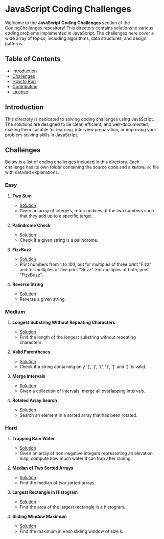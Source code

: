 # JavaScript Coding Challenges

Welcome to the **JavaScript Coding Challenges** section of the CodingChallenges repository! This directory contains solutions to various coding problems implemented in JavaScript. The challenges here cover a wide array of topics, including algorithms, data structures, and design patterns.

## Table of Contents

- [Introduction](#introduction)
- [Challenges](#challenges)
- [How to Run](#how-to-run)
- [Contributing](#contributing)
- [License](#license)

## Introduction

This directory is dedicated to solving coding challenges using JavaScript. The solutions are designed to be clear, efficient, and well-documented, making them suitable for learning, interview preparation, or improving your problem-solving skills in JavaScript.

## Challenges

Below is a list of coding challenges included in this directory. Each challenge has its own folder containing the source code and a `README.md` file with detailed explanations.

### Easy

1. **Two Sum**
   - [Solution](TwoSum/)
   - Given an array of integers, return indices of the two numbers such that they add up to a specific target.

2. **Palindrome Check**
   - [Solution](PalindromeCheck/)
   - Check if a given string is a palindrome.

3. **FizzBuzz**
   - [Solution](FizzBuzz/)
   - Print numbers from 1 to 100, but for multiples of three print "Fizz" and for multiples of five print "Buzz". For multiples of both, print "FizzBuzz".

4. **Reverse String**
   - [Solution](ReverseString/)
   - Reverse a given string.

### Medium

1. **Longest Substring Without Repeating Characters**
   - [Solution](LongestSubstringWithoutRepeating/)
   - Find the length of the longest substring without repeating characters.

2. **Valid Parentheses**
   - [Solution](ValidParentheses/)
   - Check if a string containing only '(', ')', '{', '}', '[' and ']' is valid.

3. **Merge Intervals**
   - [Solution](MergeIntervals/)
   - Given a collection of intervals, merge all overlapping intervals.

4. **Rotated Array Search**
   - [Solution](RotatedArraySearch/)
   - Search an element in a sorted array that has been rotated.

### Hard

1. **Trapping Rain Water**
   - [Solution](TrappingRainWater/)
   - Given an array of non-negative integers representing an elevation map, compute how much water it can trap after raining.

2. **Median of Two Sorted Arrays**
   - [Solution](MedianOfTwoSortedArrays/)
   - Find the median of two sorted arrays.

3. **Largest Rectangle in Histogram**
   - [Solution](LargestRectangleHistogram/)
   - Find the area of the largest rectangle in a histogram.

4. **Sliding Window Maximum**
   - [Solution](SlidingWindowMaximum/)
   - Find the maximum in each sliding window of size k.
